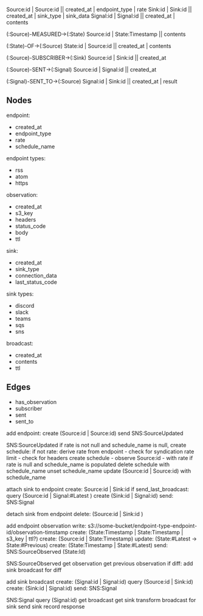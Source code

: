 

Source:id    | Source:id  || created_at | endpoint_type | rate
Sink:id        | Sink:id      || created_at | sink_type | sink_data
Signal:id   | Signal:id || created_at | contents



(:Source)-MEASURED->(:State)
Source:id    | State:Timestamp || contents

(:State)-OF->(:Source)
State:id | Source:id           || created_at | contents

(:Source)-SUBSCRIBER->(:Sink)
Source:id    | Sink:id               || created_at

(:Source)-SENT->(:Signal)
Source:id    | Signal:id          || created_at

(:Signal)-SENT_TO->(:Source)
Signal:id   | Sink:id               || created_at | result



## Nodes

endpoint:
- created_at
- endpoint_type
- rate
- schedule_name

endpoint types:
- rss
- atom
- https

observation:
- created_at
- s3_key
- headers
- status_code
- body
- ttl

sink:
- created_at
- sink_type
- connection_data
- last_status_code

sink types:
- discord
- slack
- teams
- sqs
- sns

broadcast:
- created_at
- contents
- ttl

## Edges

- has_observation
- subscriber
- sent
- sent_to







add endpoint:
create (Source:id | Source:id)
send SNS:SourceUpdated


SNS:SourceUpdated
if rate is not null and schedule_name is null, create schedule:
    if not rate:
        derive rate from endpoint
        - check for syndication rate limit
        - check for headers
    create schedule
    - observe Source:id
    - with rate
if rate is null and schedule_name is populated
    delete schedule with schedule_name
    unset schedule_name
update (Source:id | Source:id) with schedule_name


attach sink to endpoint
create: Source:id | Sink:id
if send_last_broadcast:
    query (Source:id | Signal:#Latest )
    create (Sink:id | Signal:id)
    send: SNS:Signal



detach sink from endpoint
delete: (Source:id | Sink:id )



add endpoint observation
write: s3://some-bucket/endpoint-type-endpoint-id/observation-timstamp
create: (State:Timestamp | State:Timestamp | s3_key | ttl?)
create: (Source:id | State:Timestamp)
update: (State:#Latest -> State:#Previous)
create: (State:Timestamp | State:#Latest)
send: SNS:SourceObserved (State:Id)



SNS:SourceObserved
get observation
get previous observation
if diff:
    add sink broadcast for diff



add sink broadcast
create: (Signal:id | Signal:id)
query (Source:id | Sink:id)
    create: (Sink:id | Signal:id)
    send: SNS:Signal



SNS:Signal
query (Signal:id)
get broadcast
get sink
transform broadcast for sink
send sink
record response